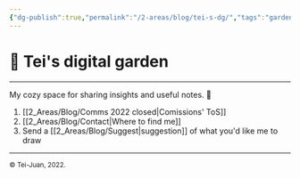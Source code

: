 ```yaml
---
{"dg-publish":true,"permalink":"/2-areas/blog/tei-s-dg/","tags":"gardenEntry"}
---
```



# 🌱 Tei's digital garden
- - - - -
My cozy space for sharing insights and useful notes. 🌿
1. [[2_Areas/Blog/Comms 2022 closed|Comissions' ToS]]
2. [[2_Areas/Blog/Contact|Where to find me]]
3. Send a [[2_Areas/Blog/Suggest|suggestion]] of what you'd like me to draw

---
<sub>© Tei-Juan, 2022.</sub>
<!--
[[2_Areas/Blog/Tei's DG#|About]] | [[2_Areas/Blog/Privacy policy|Privacy policy]]
-->